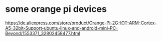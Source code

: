 some orange pi devices
======================


https://de.aliexpress.com/store/product/Orange-Pi-2G-IOT-ARM-Cortex-A5-32bit-Support-ubuntu-linux-and-android-mini-PC-Beyond/1553371_32802458477.html
